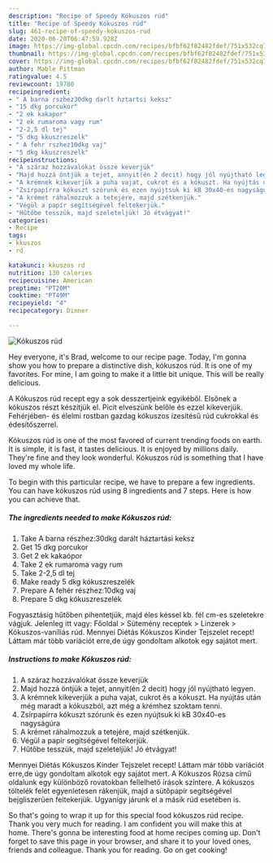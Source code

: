 ```yaml
---
description: "Recipe of Speedy Kókuszos rúd"
title: "Recipe of Speedy Kókuszos rúd"
slug: 461-recipe-of-speedy-kokuszos-rud
date: 2020-06-20T06:47:59.928Z
image: https://img-global.cpcdn.com/recipes/bfbf62f82482fdef/751x532cq70/kokuszos-rud-recept-foto.jpg
thumbnail: https://img-global.cpcdn.com/recipes/bfbf62f82482fdef/751x532cq70/kokuszos-rud-recept-foto.jpg
cover: https://img-global.cpcdn.com/recipes/bfbf62f82482fdef/751x532cq70/kokuszos-rud-recept-foto.jpg
author: Mable Pittman
ratingvalue: 4.5
reviewcount: 19780
recipeingredient:
- " A barna rszhez30dkg darlt hztartsi keksz"
- "15 dkg porcukor"
- "2 ek kakapor"
- "2 ek rumaroma vagy rum"
- "2-2,5 dl tej"
- "5 dkg kkuszreszelk"
- " A fehr rszhez10dkg vaj"
- "5 dkg kkuszreszelk"
recipeinstructions:
- "A száraz hozzávalókat össze keverjük"
- "Majd hozzá öntjük a tejet, annyit(én 2 decit) hogy jól nyújtható legyen."
- "A krémnek kikeverjük a puha vajat, cukrot és a kókuszt. Ha nyújtás után még maradt a kókuszból, azt még a krémhez szoktam tenni."
- "Zsírpapírra kókuszt szórunk és ezen nyújtsuk ki kB 30x40-es nagyságúra"
- "A krémet ráhalmozzuk a tetejére, majd szétkenjük."
- "Végül a papír segítségével feltekerjük."
- "Hűtőbe tesszük, majd szeleteljük! Jó étvágyat!"
categories:
- Recipe
tags:
- kkuszos
- rd

katakunci: kkuszos rd 
nutrition: 130 calories
recipecuisine: American
preptime: "PT20M"
cooktime: "PT49M"
recipeyield: "4"
recipecategory: Dinner

---
```



![Kókuszos rúd](https://img-global.cpcdn.com/recipes/bfbf62f82482fdef/751x532cq70/kokuszos-rud-recept-foto.jpg)

Hey everyone, it's Brad, welcome to our recipe page. Today, I'm gonna show you how to prepare a distinctive dish, kókuszos rúd. It is one of my favorites. For mine, I am going to make it a little bit unique. This will be really delicious.

A Kókuszos rúd recept egy a sok desszertjeink egyikéből. Elsőnek a kókuszos részt készítjük el. Picit elveszünk belőle és ezzel kikeverjük. Fehérjében- és élelmi rostban gazdag kókuszos ízesítésű rúd cukrokkal és édesítőszerrel.

Kókuszos rúd is one of the most favored of current trending foods on earth. It is simple, it is fast, it tastes delicious. It is enjoyed by millions daily. They're fine and they look wonderful. Kókuszos rúd is something that I have loved my whole life.


To begin with this particular recipe, we have to prepare a few ingredients. You can have kókuszos rúd using 8 ingredients and 7 steps. Here is how you can achieve that.

<!--inarticleads1-->

##### The ingredients needed to make Kókuszos rúd:

1. Take  A barna részhez:30dkg darált háztartási keksz
1. Get 15 dkg porcukor
1. Get 2 ek kakaópor
1. Take 2 ek rumaroma vagy rum
1. Take 2-2,5 dl tej
1. Make ready 5 dkg kókuszreszelék
1. Prepare  A fehér részhez:10dkg vaj
1. Prepare 5 dkg kókuszreszelék


Fogyasztásig hűtőben pihentetjük, majd éles késsel kb. fél cm-es szeletekre vágjuk. Jelenleg itt vagy: Főoldal &gt; Sütemény receptek &gt; Linzerek &gt; Kókuszos-vaníliás rúd. Mennyei Diétás Kókuszos Kinder Tejszelet recept! Láttam már több variációt erre,de úgy gondoltam alkotok egy sajátot mert. 

<!--inarticleads2-->

##### Instructions to make Kókuszos rúd:

1. A száraz hozzávalókat össze keverjük
1. Majd hozzá öntjük a tejet, annyit(én 2 decit) hogy jól nyújtható legyen.
1. A krémnek kikeverjük a puha vajat, cukrot és a kókuszt. Ha nyújtás után még maradt a kókuszból, azt még a krémhez szoktam tenni.
1. Zsírpapírra kókuszt szórunk és ezen nyújtsuk ki kB 30x40-es nagyságúra
1. A krémet ráhalmozzuk a tetejére, majd szétkenjük.
1. Végül a papír segítségével feltekerjük.
1. Hűtőbe tesszük, majd szeleteljük! Jó étvágyat!


Mennyei Diétás Kókuszos Kinder Tejszelet recept! Láttam már több variációt erre,de úgy gondoltam alkotok egy sajátot mert. A Kókuszos Rózsa című oldalunk egy különböző rovatokban fellelhető írások színtere. A kókuszos töltelék felét egyenletesen rákenjük, majd a sütőpapír segítségével bejgliszerűen feltekerjük. Ugyanígy járunk el a másik rúd esetében is. 

So that's going to wrap it up for this special food kókuszos rúd recipe. Thank you very much for reading. I am confident you will make this at home. There's gonna be interesting food at home recipes coming up. Don't forget to save this page in your browser, and share it to your loved ones, friends and colleague. Thank you for reading. Go on get cooking!
